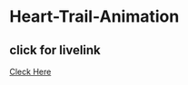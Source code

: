 # Heart-Trail-Animation
## click for livelink
[Cleck Here](https://chayan999.github.io/Heart-Trail-Animation/)